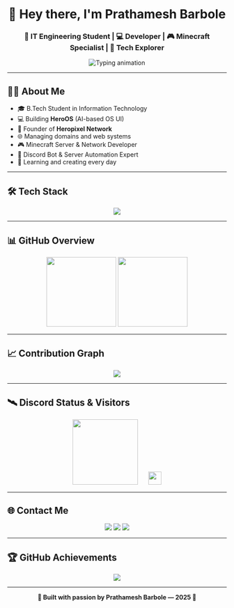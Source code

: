 <!-- README.md for Prathamesh Barbole -->
<h1 align="center">👋 Hey there, I'm Prathamesh Barbole</h1>
<h3 align="center">🚀 IT Engineering Student | 💻 Developer | 🎮 Minecraft Specialist | 🤖 Tech Explorer</h3>

<p align="center">
  <img src="https://readme-typing-svg.demolab.com?font=Fira+Code&size=22&pause=1000&color=36BCF7&center=true&vCenter=true&width=750&lines=🎓+Pursuing+B.Tech+in+Information+Technology;💻+Developer+of+HeroOS;🚀+Founder+of+Heropixel+Network;🌐+Domain+Manager+%26+Web+Dev;🎮+Minecraft+Server+Developer;🤖+Discord+Bot+Developer;🧠+Aspiring+Software+Engineer;✨+Always+Creating+Something+New" alt="Typing animation" />
</p>

---

## 👨‍💻 About Me

- 🎓 B.Tech Student in Information Technology  
- 💻 Building **HeroOS** (AI-based OS UI)  
- 🚀 Founder of **Heropixel Network**  
- 🌐 Managing domains and web systems  
- 🎮 Minecraft Server & Network Developer  
- 🤖 Discord Bot & Server Automation Expert  
- 🧠 Learning and creating every day  

---

## 🛠️ Tech Stack

<p align="center">
  <img src="https://skillicons.dev/icons?i=java,cpp,python,html,css,js,nodejs,react,firebase,github,vscode,linux" />
</p>

---

## 📊 GitHub Overview

<div align="center">
  <img src="https://github-readme-stats.vercel.app/api?username=2208Prathamesh&show_icons=true&theme=tokyonight&count_private=true&hide_border=true" height="160"/>
  <img src="https://github-readme-stats.vercel.app/api/top-langs/?username=2208Prathamesh&layout=compact&theme=tokyonight&hide_border=true" height="160"/>
</div>

---

## 📈 Contribution Graph

<p align="center">
  <img src="https://github-readme-activity-graph.vercel.app/graph?username=2208Prathamesh&theme=github-compact&area=true&hide_border=true" />
</p>

---

## 🛰️ Discord Status & Visitors

<div align="center">
  <img src="https://lanyard.cnrad.dev/api/794211471516893204?theme=dark&borderRadius=10px" height="150"/>
  <img src="https://komarev.com/ghpvc/?username=2208Prathamesh&style=flat-square&color=blue" height="30" style="margin-left: 20px;" />
</div>

---

## 🌐 Contact Me

<p align="center">
  <a href="mailto:heropixelnetwork@gmail.com"><img src="https://img.shields.io/badge/Gmail-heropixelnetwork@gmail.com-D14836?style=for-the-badge&logo=gmail&logoColor=white"/></a>
  <a href="https://www.heroos.tech"><img src="https://img.shields.io/badge/My%20Website-HeroOS.tech-1DA1F2?style=for-the-badge&logo=google-chrome&logoColor=white"/></a>
  <a href="https://discord.com/users/794211471516893204" target="_blank">
    <img src="https://img.shields.io/badge/Discord-Prathamesh%230001-5865F2?style=for-the-badge&logo=discord&logoColor=white"/>
  </a>
</p>

---

## 🏆 GitHub Achievements

<p align="center">
  <img src="https://github-profile-trophy.vercel.app/?username=2208Prathamesh&theme=tokyonight&margin-w=10&row=1" />
</p>

---

<p align="center"><strong>🚧 Built with passion by Prathamesh Barbole — 2025 💙</strong></p>
